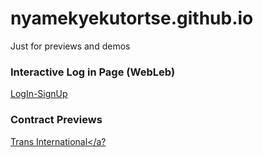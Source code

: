 # nyamekyekutortse.github.io
Just for previews and demos

### Interactive Log in Page (WebLeb)
<a href = "niceDesigns/logInSignUp/page.html">LogIn-SignUp</a>

### Contract Previews
<a href = "contracts/TRANS/index.html">Trans International</a?
